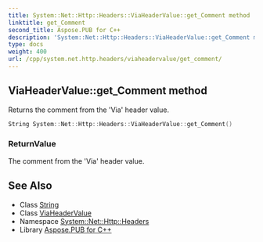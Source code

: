 ```yaml
---
title: System::Net::Http::Headers::ViaHeaderValue::get_Comment method
linktitle: get_Comment
second_title: Aspose.PUB for C++
description: 'System::Net::Http::Headers::ViaHeaderValue::get_Comment method. Returns the comment from the ''Via'' header value in C++.'
type: docs
weight: 400
url: /cpp/system.net.http.headers/viaheadervalue/get_comment/
---
```

## ViaHeaderValue::get_Comment method


Returns the comment from the 'Via' header value.

```cpp
String System::Net::Http::Headers::ViaHeaderValue::get_Comment()
```


### ReturnValue

The comment from the 'Via' header value.

## See Also

* Class [String](../../../system/string/)
* Class [ViaHeaderValue](../)
* Namespace [System::Net::Http::Headers](../../)
* Library [Aspose.PUB for C++](../../../)
